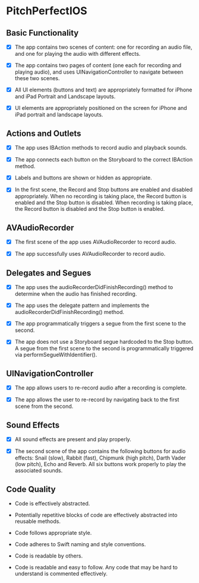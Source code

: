 # PitchPerfectIOS

## Basic Functionality

- [X] The app contains two scenes of content: one for recording an audio file, and one for playing the audio with different effects.

- [X] The app contains two pages of content (one each for recording and playing audio), and uses UINavigationController to navigate between these two scenes.

- [X] All UI elements (buttons and text) are appropriately formatted for iPhone and iPad Portrait and Landscape layouts.

- [X] UI elements are appropriately positioned on the screen for iPhone and iPad portrait and landscape layouts.

## Actions and Outlets

- [X] The app uses IBAction methods to record audio and playback sounds.

- [X] The app connects each button on the Storyboard to the correct IBAction method.

- [X] Labels and buttons are shown or hidden as appropriate.

- [X] In the first scene, the Record and Stop buttons are enabled and disabled appropriately. When no recording is taking place, the Record button is enabled and the Stop button is disabled. When recording is taking place, the Record button is disabled and the Stop button is enabled.

## AVAudioRecorder

- [X] The first scene of the app uses AVAudioRecorder to record audio.

- [X] The app successfully uses AVAudioRecorder to record audio.

## Delegates and Segues

- [X] The app uses the audioRecorderDidFinishRecording() method to determine when the audio has finished recording.

- [X] The app uses the delegate pattern and implements the audioRecorderDidFinishRecording() method.

- [X] The app programmatically triggers a segue from the first scene to the second.

- [X] The app does not use a Storyboard segue hardcoded to the Stop button. A segue from the first scene to the second is programmatically triggered via performSegueWithIdentifier().

## UINavigationController

- [X] The app allows users to re-record audio after a recording is complete.

- [X] The app allows the user to re-record by navigating back to the first scene from the second.

## Sound Effects

- [X] All sound effects are present and play properly.

- [X] The second scene of the app contains the following buttons for audio effects: Snail (slow), Rabbit (fast), Chipmunk (high pitch), Darth Vader (low pitch), Echo and Reverb. All six buttons work properly to play the associated sounds.

## Code Quality

* Code is effectively abstracted.

* Potentially repetitive blocks of code are effectively abstracted into reusable methods.

* Code follows appropriate style.

* Code adheres to Swift naming and style conventions.

* Code is readable by others.

* Code is readable and easy to follow. Any code that may be hard to understand is commented effectively.

